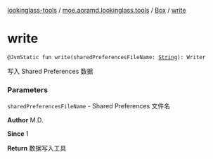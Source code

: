 [lookinglass-tools](../../index.md) / [moe.aoramd.lookinglass.tools](../index.md) / [Box](index.md) / [write](./write.md)

# write

`@JvmStatic fun write(sharedPreferencesFileName: `[`String`](https://kotlinlang.org/api/latest/jvm/stdlib/kotlin/-string/index.html)`): Writer`

写入 Shared Preferences 数据

### Parameters

`sharedPreferencesFileName` - Shared Preferences 文件名

**Author**
M.D.

**Since**
1

**Return**
数据写入工具


